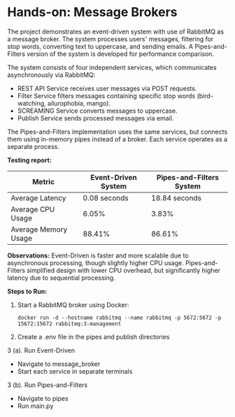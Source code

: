 # Hands-on: Message Brokers

The project demonstrates an event-driven system with use of RabbitMQ as a message broker.
The system processes users' messages, filtering for stop words, converting text to uppercase, and sending emails.
A Pipes-and-Filters version of the system is developed for performance comparison.

The system consists of four independent services, which communicates asynchronously via RabbitMQ:

- REST API Service receives user messages via POST requests.
- Filter Service filters messages containing specific stop words (bird-watching, ailurophobia, mango).
- SCREAMING Service converts messages to uppercase.
- Publish Service sends processed messages via email.

The Pipes-and-Filters implementation uses the same services, but connects them using in-memory pipes instead of a broker. Each service operates as a separate process.

**Testing report:**

| Metric |	Event-Driven System |	Pipes-and-Filters System |
|--------|----------------------|--------------------------|
|Average Latency|	0.08 seconds |	18.84 seconds |
|Average CPU Usage|	6.05%|	3.83% |
|Average Memory Usage|	88.41%	|86.61% |

**Observations:**
Event-Driven is faster and more scalable due to asynchronous processing, though slightly higher CPU usage.
Pipes-and-Filters simplified design with lower CPU overhead, but significantly higher latency due to sequential processing.

**Steps to Run:**
1. Start a RabbitMQ broker using Docker:
   
   `docker run -d --hostname rabbitmq --name rabbitmq -p 5672:5672 -p 15672:15672 rabbitmq:3-management`
2. Create a .env file in the pipes and publish directories

3 (a). Run Event-Driven
   - Navigate to message_broker
   - Start each service in separate terminals
     
3 (b). Run Pipes-and-Filters
   - Navigate to pipes
   - Run main.py
